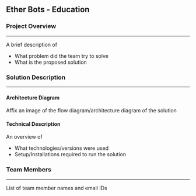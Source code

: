 ## Ether Bots - Education

### Project Overview
----------------------------------

A brief description of 
* What problem did the team try to solve
* What is the proposed solution

### Solution Description
----------------------------------
#### Architecture Diagram

Affix an image of the flow diagram/architecture diagram of the solution


#### Technical Description

An overview of 
* What technologies/versions were used
* Setup/Installations required to run the solution


### Team Members
----------------------------------

List of team member names and email IDs
